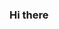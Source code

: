 ### Hi there 

<!--
**yeeyee0/yeeyee0** is a ✨ _special_ ✨ repository because its `README.md` (this file) appears on your GitHub profile.

### About Me: Learning Cybersecurity and about the cloud. Interested in learning more and seeing what is available on Github/ how to use Git.


### - 🔭 I’m currently working on: nothing yet
### - 🌱 I’m currently learning: AWS
### - 👯 I’m looking to collaborate on: n/a
### - 🤔 I’m looking for help with: n/a 
### - 💬 Ask me about: n/a
### - 📫 How to reach me: n/a

-->
